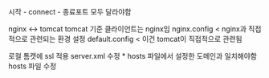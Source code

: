 시작 - connect - 종료포트 모두 달라야함

nginx <-> tomcat 
tomcat 기준 클라이언트는 nginx임
nginx.config < nginx과 직접적으로 관련되는 환경 설정
default.config < 이건 tomcat이 직접적으로 관련됨

로컬 톰캣에 ssl 적용
server.xml 수정 * hosts 파일에서 설정한 도메인과 일치해야함
hosts 파일 수정
